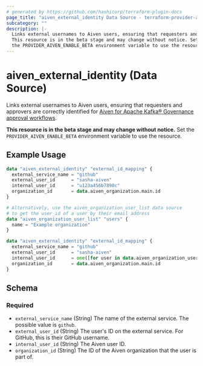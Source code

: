 ```yaml
---
# generated by https://github.com/hashicorp/terraform-plugin-docs
page_title: "aiven_external_identity Data Source - terraform-provider-aiven"
subcategory: ""
description: |-
  Links external usernames to Aiven users, ensuring that requesters and approvers are correctly identified for Aiven for Apache Kafka® Governance approval workflows https://aiven.io/docs/products/kafka/howto/terraform-governance-approvals.
  This resource is in the beta stage and may change without notice. Set
  the PROVIDER_AIVEN_ENABLE_BETA environment variable to use the resource.
---
```


# aiven_external_identity (Data Source)

Links external usernames to Aiven users, ensuring that requesters and approvers are correctly identified for [Aiven for Apache Kafka® Governance approval workflows](https://aiven.io/docs/products/kafka/howto/terraform-governance-approvals).

**This resource is in the beta stage and may change without notice.** Set
the `PROVIDER_AIVEN_ENABLE_BETA` environment variable to use the resource.

## Example Usage

```terraform
data "aiven_external_identity" "external_id_mapping" {
  external_service_name = "github"
  external_user_id      = "sasha-aiven"
  internal_user_id      = "u123a456b7890c"
  organization_id       = data.aiven_organization.main.id
}

# Alternatively, use the aiven_organization_user_list data source
# to get the user_id of a user by their email address
data "aiven_organization_user_list" "users" {
  name = "Example organization"
}

data "aiven_external_identity" "external_id_mapping" {
  external_service_name = "github"
  external_user_id      = "sasha-aiven"
  internal_user_id      = one([for user in data.aiven_organization_user_list.users.users : user.user_id if user.user_info[0].user_email == "EMAIL_ADDRESS"])
  organization_id       = data.aiven_organization.main.id
}
```

<!-- schema generated by tfplugindocs -->
## Schema

### Required

- `external_service_name` (String) The name of the external service. The possible value is `github`.
- `external_user_id` (String) The user's ID on the external service. For GitHub, this is their GitHub username.
- `internal_user_id` (String) The Aiven user ID.
- `organization_id` (String) The ID of the Aiven organization that the user is part of.

